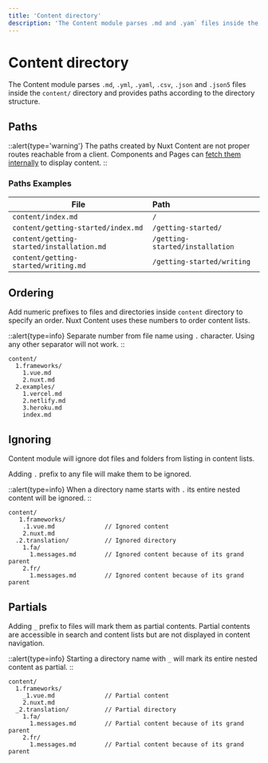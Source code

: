 ```yaml
---
title: 'Content directory'
description: 'The Content module parses .md and .yam` files inside the content/ directory and provides paths according to the directory structure.'
---
```


# Content directory

The Content module parses `.md`, `.yml`, `.yaml`, `.csv`, `.json` and `.json5` files inside the `content/` directory and provides paths according to the directory structure.

## Paths

::alert{type='warning'}
The paths created by Nuxt Content are not proper routes reachable from a client. Components and Pages can [fetch them internally](/guide/displaying/querying) to display content.
::

### Paths Examples

| File | Path |
| ----------------- | :-------- |
| `content/index.md` | `/` |
| `content/getting-started/index.md` | `/getting-started/` |
| `content/getting-started/installation.md` | `/getting-started/installation` |
| `content/getting-started/writing.md` | `/getting-started/writing` |

## Ordering

Add numeric prefixes to files and directories inside `content` directory to specify an order.
Nuxt Content uses these numbers to order content lists.

::alert{type=info}
Separate number from file name using `.` character. Using any other separator will not work.
::

```[Directory structure]
content/
  1.frameworks/
    1.vue.md
    2.nuxt.md 
  2.examples/
    1.vercel.md
    2.netlify.md
    3.heroku.md
    index.md
```

## Ignoring

Content module will ignore dot files and folders from listing in content lists.

Adding `.` prefix to any file will make them to be ignored.

::alert{type=info}
When a directory name starts with `.` its entire nested content will be ignored.
::

```[Directory structure]
content/
   1.frameworks/
    .1.vue.md              // Ignored content
    2.nuxt.md 
  .2.translation/          // Ignored directory
    1.fa/
      1.messages.md        // Ignored content because of its grand parent
    2.fr/
      1.messages.md        // Ignored content because of its grand parent
```

## Partials

Adding `_` prefix to files will mark them as partial contents.
Partial contents are accessible in search and content lists but are not displayed in content navigation.

::alert{type=info}
Starting a directory name with `_` will mark its entire nested content as partial.
::

```[Directory structure]
content/
  1.frameworks/
    _1.vue.md              // Partial content
    2.nuxt.md 
  _2.translation/          // Partial directory
    1.fa/
      1.messages.md        // Partial content because of its grand parent
    2.fr/
      1.messages.md        // Partial content because of its grand parent
```

